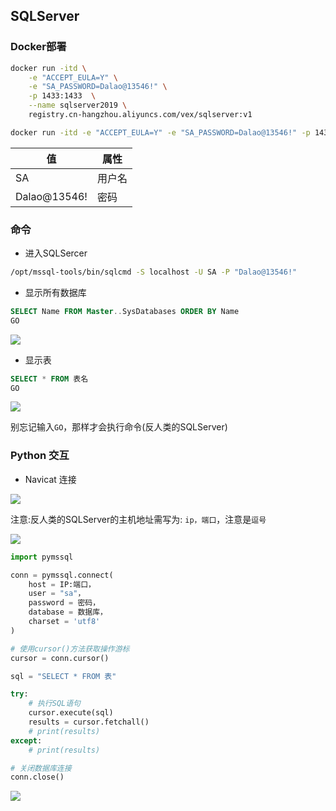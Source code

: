 <!--
 * @Description: 
 * @Version: 1.0
 * @Author: DaLao
 * @Email: dalao_li@163.com
 * @Date: 2021-02-04 23:48:41
 * @LastEditors: DaLao
 * @LastEditTime: 2022-01-13 12:32:41
-->

## SQLServer

### Docker部署

```sh
docker run -itd \
    -e "ACCEPT_EULA=Y" \
    -e "SA_PASSWORD=Dalao@13546!" \
    -p 1433:1433  \
    --name sqlserver2019 \
    registry.cn-hangzhou.aliyuncs.com/vex/sqlserver:v1
```

```sh
docker run -itd -e "ACCEPT_EULA=Y" -e "SA_PASSWORD=Dalao@13546!" -p 1433:1433 --name sqlserver2019 registry.cn-hangzhou.aliyuncs.com/vex/sqlserver:v1
```

| 值           | 属性   |
| ------------ | ------ |
| SA           | 用户名 |
| Dalao@13546! | 密码   |


### 命令

- 进入SQLSercer

```sh
/opt/mssql-tools/bin/sqlcmd -S localhost -U SA -P "Dalao@13546!"
```

- 显示所有数据库

```sql
SELECT Name FROM Master..SysDatabases ORDER BY Name
GO
```

![](https://cdn.hurra.ltd/img/20201012110513.png)

- 显示表

```sql
SELECT * FROM 表名
GO
```

![](https://cdn.hurra.ltd/img/20201012130931.png)

别忘记输入`GO`，那样才会执行命令(反人类的SQLServer)


### Python 交互

- Navicat 连接

![](https://cdn.hurra.ltd/img/20201012105710.png)

注意:反人类的SQLServer的主机地址需写为: `ip，端口`，注意是`逗号`

![](https://cdn.hurra.ltd/img/20201012130100.png)

```py
import pymssql

conn = pymssql.connect(
    host = IP:端口，
    user = "sa"，
    password = 密码，
    database = 数据库，
    charset = 'utf8'
)

# 使用cursor()方法获取操作游标
cursor = conn.cursor()

sql = "SELECT * FROM 表"

try:
    # 执行SQL语句
    cursor.execute(sql)
    results = cursor.fetchall()
    # print(results)
except:
    # print(results)

# 关闭数据库连接
conn.close()
```

![](https://cdn.hurra.ltd/img/20201012180210.png)